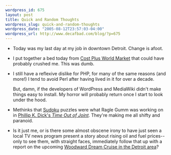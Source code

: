 ```yaml
--- 
wordpress_id: 675
layout: post
title: Quick and Random Thoughts
wordpress_slug: quick-and-random-thoughts
wordpress_date: "2005-08-12T23:57:03-04:00"
wordpress_url: http://www.decafbad.com/blog/?p=675
---
```

* Today was my last day at my job in downtown Detroit.  Change is afoot.

* I put together a bed today from [Cost Plus World Market][cost] that could have probably crushed me.  This was dumb.

[cost]: http://www.worldmarket.com/index.htm

* I still have a reflexive dislike for PHP, for many of the same reasons (and more!) I tend to avoid Perl after having lived in it for over a decade.  

  But, damn, if the developers of WordPress and MediaWiki didn't make things easy to install.  My horror will probably return once I start to look under the hood.

* Methinks that [Sudoku][] puzzles were what Ragle Gumm was working on in [Phillip K. Dick's *Time Out of Joint*][joint].  They're making me all shifty and paranoid.

[sudoku]: http://en.wikipedia.org/wiki/Sudoku
[joint]: http://www.philipkdick.com/works_novels_timeoutofjoint.html

* Is it just me, or is there some almost obscene irony to have just seen a local TV news program present a story about rising oil and fuel prices--only to see them, with straight faces, immediately follow that up with a report on the upcoming [Woodward Dream Cruise in the Detroit area][cruise]?  

[cruise]: http://www.woodwarddreamcruise.com/
